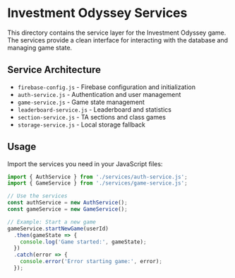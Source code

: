 # Investment Odyssey Services

This directory contains the service layer for the Investment Odyssey game. The services provide a clean interface for interacting with the database and managing game state.

## Service Architecture

- `firebase-config.js` - Firebase configuration and initialization
- `auth-service.js` - Authentication and user management
- `game-service.js` - Game state management
- `leaderboard-service.js` - Leaderboard and statistics
- `section-service.js` - TA sections and class games
- `storage-service.js` - Local storage fallback

## Usage

Import the services you need in your JavaScript files:

```javascript
import { AuthService } from './services/auth-service.js';
import { GameService } from './services/game-service.js';

// Use the services
const authService = new AuthService();
const gameService = new GameService();

// Example: Start a new game
gameService.startNewGame(userId)
  .then(gameState => {
    console.log('Game started:', gameState);
  })
  .catch(error => {
    console.error('Error starting game:', error);
  });
```
